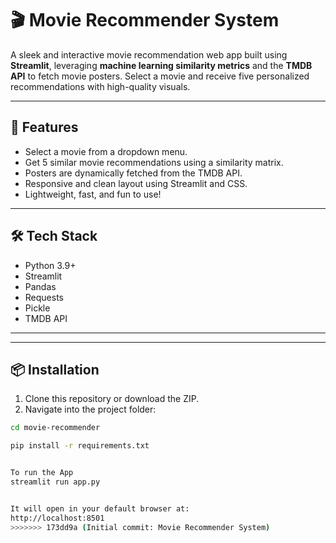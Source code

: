 
# 🎬 Movie Recommender System

A sleek and interactive movie recommendation web app built using **Streamlit**, leveraging **machine learning similarity metrics** and the **TMDB API** to fetch movie posters. Select a movie and receive five personalized recommendations with high-quality visuals.

---

## 🚀 Features

- Select a movie from a dropdown menu.
- Get 5 similar movie recommendations using a similarity matrix.
- Posters are dynamically fetched from the TMDB API.
- Responsive and clean layout using Streamlit and CSS.
- Lightweight, fast, and fun to use!

---

## 🛠 Tech Stack

- Python 3.9+
- Streamlit
- Pandas
- Requests
- Pickle
- TMDB API

---


---

## 📦 Installation

1. Clone this repository or download the ZIP.
2. Navigate into the project folder:

```bash
cd movie-recommender

pip install -r requirements.txt


To run the App
streamlit run app.py


It will open in your default browser at:
http://localhost:8501
>>>>>>> 173dd9a (Initial commit: Movie Recommender System)
